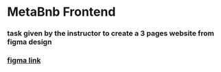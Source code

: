 # MetaBnb Frontend

### task given by the instructor to create a 3 pages website from figma design

### [figma link](https://www.figma.com/file/atc36d5Cj9xJNupZALp9Tg/Metabnb-for-frontend?node-id=0%3A1&t=WP86dw8pJZSpSFzL-0)
